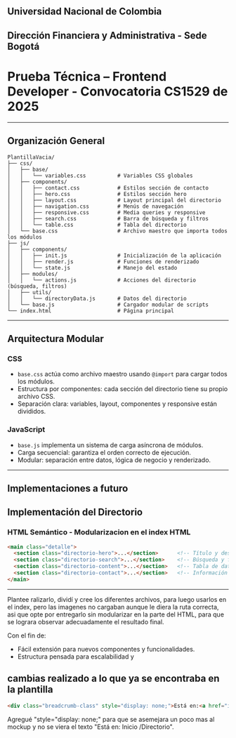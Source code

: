 ## Universidad Nacional de Colombia
## Dirección Financiera y Administrativa - Sede Bogotá

# Prueba Técnica – Frontend Developer - Convocatoria CS1529 de 2025

---

## Organización General

```
PlantillaVacia/
├── css/
│   ├── base/
│   │   └── variables.css          # Variables CSS globales
│   ├── components/
│   │   ├── contact.css            # Estilos sección de contacto
│   │   ├── hero.css               # Estilos sección hero
│   │   ├── layout.css             # Layout principal del directorio
│   │   ├── navigation.css         # Menús de navegación
│   │   ├── responsive.css         # Media queries y responsive
│   │   ├── search.css             # Barra de búsqueda y filtros
│   │   └── table.css              # Tabla del directorio
│   └── base.css                   # Archivo maestro que importa todos los módulos
├── js/
│   ├── components/
│   │   ├── init.js                # Inicialización de la aplicación
│   │   ├── render.js              # Funciones de renderizado
│   │   └── state.js               # Manejo del estado
│   ├── modules/
│   │   └── actions.js             # Acciones del directorio (búsqueda, filtros)
│   ├── utils/
│   │   └── directoryData.js       # Datos del directorio
│   └── base.js                    # Cargador modular de scripts
└── index.html                     # Página principal
```

---

## Arquitectura Modular

### CSS
- `base.css` actúa como archivo maestro usando `@import` para cargar todos los módulos.
- Estructura por componentes: cada sección del directorio tiene su propio archivo CSS.
- Separación clara: variables, layout, componentes y responsive están divididos.

### JavaScript
- `base.js` implementa un sistema de carga asíncrona de módulos.
- Carga secuencial: garantiza el orden correcto de ejecución.
- Modular: separación entre datos, lógica de negocio y renderizado.

---



## Implementaciones a futuro

## Implementación del Directorio

### HTML Semántico - Modularizacion en el index HTML

```html
<main class="detalle">
  <section class="directorio-hero">...</section>      <!-- Título y descripción -->
  <section class="directorio-search">...</section>    <!-- Búsqueda y filtros -->
  <section class="directorio-content">...</section>   <!-- Tabla de datos -->
  <section class="directorio-contact">...</section>   <!-- Información de contacto -->
</main>
```

---

Plantee ralizarlo, dividí y cree los diferentes archivos, para luego usarlos en el index, pero las imagenes no cargaban aunque le diera la ruta correcta, asi que opte por entregarlo sin modularizar en la parte del HTML, para que se lograra observar adecuadamente el resultado final.

Con el fin de:

- Fácil extensión para nuevos componentes y funcionalidades.
- Estructura pensada para escalabilidad y



## cambias realizado a lo que ya se encontraba en la plantilla

```html
<div class="breadcrumb-class" style="display: none;">Está en:<a href="index.html" target="_self" title="Inicio">Inicio</a>/<span>Directorio</span></div>

```

Agregué "style="display: none;" para que se asemejara un poco mas al mockup y no se viera el texto "Está en: Inicio /Directorio".